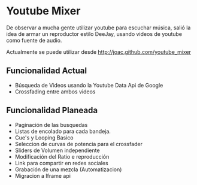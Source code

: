 Youtube Mixer
==============

De observar a mucha gente utilizar youtube para escuchar música, salió la idea de armar un reproductor estilo DeeJay,
usando videos de youtube como fuente de audio. 

Actualmente se puede utilizar desde http://joac.github.com/youtube_mixer

Funcionalidad Actual
---------------------
 - Búsqueda de Videos usando la Youtube Data Api de Google
 - Crossfading entre ambos videos

Funcionalidad Planeada
----------------------
 
 - Paginación de las busquedas
 - Listas de encolado para cada bandeja.
 - Cue's y Looping Basico
 - Seleccion de curvas de potencia para el crossfader
 - Sliders de Volumen independiente
 - Modificación del Ratio e reproducción
 - Link para compartir en redes sociales
 - Grabación de una mezcla (Automatizacion)
 - Migracion a Iframe api




